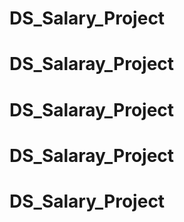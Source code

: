 # DS_Salary_Project

# DS_Salaray_Project
# DS_Salaray_Project
# DS_Salaray_Project
# DS_Salary_Project
